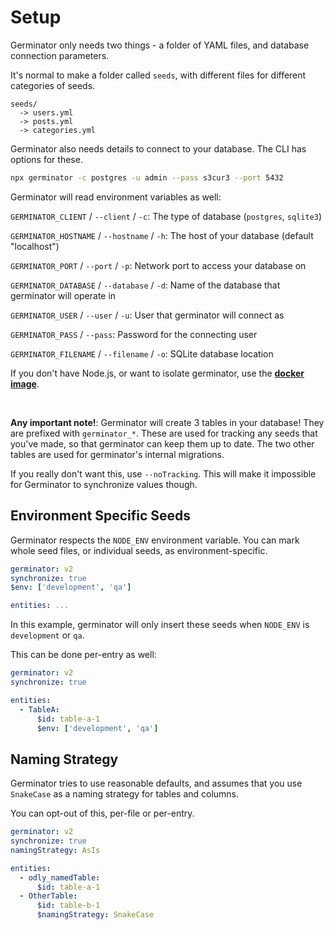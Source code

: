# Setup

Germinator only needs two things - a folder of YAML files, and database connection parameters.

It's normal to make a folder called `seeds`, with different files for different categories of seeds.

```
seeds/
  -> users.yml
  -> posts.yml
  -> categories.yml
```

Germinator also needs details to connect to your database. The CLI has options for these.

```sh
npx germinator -c postgres -u admin --pass s3cur3 --port 5432
```

Germinator will read environment variables as well:

`GERMINATOR_CLIENT` / `--client` / `-c`: The type of database (`postgres`, `sqlite3`)

`GERMINATOR_HOSTNAME` / `--hostname` / `-h`: The host of your database (default "localhost")

`GERMINATOR_PORT` / `--port` / `-p`: Network port to access your database on

`GERMINATOR_DATABASE` / `--database` / `-d`: Name of the database that germinator will operate in

`GERMINATOR_USER` / `--user` / `-u`: User that germinator will connect as

`GERMINATOR_PASS` / `--pass`: Password for the connecting user

`GERMINATOR_FILENAME` / `--filename` / `-o`: SQLite database location

If you don't have Node.js, or want to isolate germinator, use the **[docker image](./docker.md)**.

<br />

**Any important note!**: Germinator will create 3 tables in your database! They
are prefixed with `germinator_*`. These are used for tracking any seeds that
you've made, so that germinator can keep them up to date. The two other tables
are used for germinator's internal migrations.

If you really don't want this, use `--noTracking`. This will make it impossible
for Germinator to synchronize values though.

## Environment Specific Seeds

Germinator respects the `NODE_ENV` environment variable. You can mark whole seed
files, or individual seeds, as environment-specific.

```yaml
germinator: v2
synchronize: true
$env: ['development', 'qa']

entities: ...
```

In this example, germinator will only insert these seeds when `NODE_ENV` is `development` or `qa`.

This can be done per-entry as well:

```yaml
germinator: v2
synchronize: true

entities:
  - TableA:
      $id: table-a-1
      $env: ['development', 'qa']
```

## Naming Strategy

Germinator tries to use reasonable defaults, and assumes that you use `SnakeCase` as a naming strategy for tables and columns.

You can opt-out of this, per-file or per-entry.

```yaml
germinator: v2
synchronize: true
namingStrategy: AsIs

entities:
  - odly_namedTable:
      $id: table-a-1
  - OtherTable:
      $id: table-b-1
      $namingStrategy: SnakeCase
```
